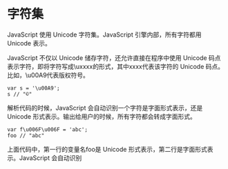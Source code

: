 字符集
=

JavaScript 使用 Unicode 字符集。JavaScript 引擎内部，所有字符都用 Unicode 表示。

JavaScript 不仅以 Unicode 储存字符，还允许直接在程序中使用 Unicode 码点表示字符，即将字符写成\uxxxx的形式，其中xxxx代表该字符的 Unicode 码点。比如，\u00A9代表版权符号。

    var s = '\u00A9';
    s // "©"
    
    
解析代码的时候，JavaScript 会自动识别一个字符是字面形式表示，还是 Unicode 形式表示。输出给用户的时候，所有字符都会转成字面形式。

    var f\u006F\u006F = 'abc';
    foo // "abc"
    
上面代码中，第一行的变量名foo是 Unicode 形式表示，第二行是字面形式表示。JavaScript 会自动识别

